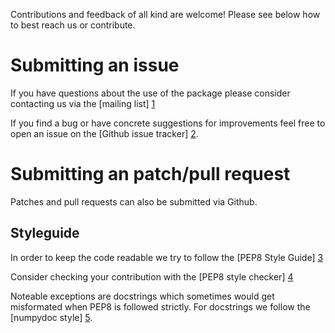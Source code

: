 Contributions and feedback of all kind are welcome! Please see below how to
best reach us or contribute.

Submitting an issue
===================

If you have questions about the use of the package please consider contacting
us via the [mailing list] [1]

If you find a bug or have concrete suggestions for improvements feel free to
open an issue on the [Github issue tracker] [2].

Submitting an patch/pull request
================================

Patches and pull requests can also be submitted via Github.

Styleguide
----------

In order to keep the code readable we try to follow the [PEP8 Style Guide] [3]

Consider checking your contribution with the [PEP8 style checker] [4]

Noteable exceptions are docstrings which sometimes would get misformated when
PEP8 is followed strictly. For docstrings we follow the [numpydoc style] [5].

[1]: https://sourceforge.net/p/xrayutilities/mailman/xrayutilities-users
[2]: https://github.com/dkriegner/xrayutilities/issues
[3]: https://www.python.org/dev/peps/pep-0008/
[4]: https://pypi.org/project/pep8/
[5]: http://numpydoc.readthedocs.io
